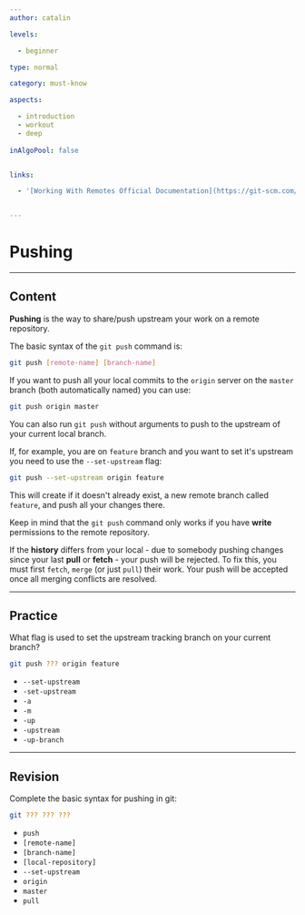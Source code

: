 ```yaml
---
author: catalin

levels:

  - beginner

type: normal

category: must-know

aspects:

  - introduction
  - workout
  - deep
  
inAlgoPool: false


links:

  - '[Working With Remotes Official Documentation](https://git-scm.com/book/en/v2/Git-Basics-Working-with-Remotes#Pushing-to-Your-Remotes){website}'


---
```


# Pushing

---
## Content

**Pushing** is the way to share/push upstream your work on a remote repository.

The basic syntax of the `git push` command is:
```bash
git push [remote-name] [branch-name]
```
If you want to push all your local commits to the `origin` server on the `master` branch (both automatically named) you can use:
```bash
git push origin master
```


You can also run `git push` without arguments to push to the upstream of your current local branch. 

If, for example, you are on `feature` branch and you want to set it's upstream you need to use the `--set-upstream` flag:

```bash
git push --set-upstream origin feature
```
This will create if it doesn't already exist, a new remote branch called `feature`, and push all your changes there.

Keep in mind that the `git push` command only works if you have **write** permissions to the remote repository.

If the **history** differs from your local - due to somebody pushing changes since your last **pull** or **fetch** - your push will be rejected. To fix this, you must first `fetch`, `merge` (or just `pull`) their work. Your push will be accepted once all merging conflicts are resolved.

---
## Practice

What flag is used to set the upstream tracking branch on your current branch?

```bash
git push ??? origin feature
```


* `--set-upstream`
* `-set-upstream`
* `-a`
* `-m`
* `-up`
* `-upstream`
* `-up-branch`

---
## Revision

Complete the basic syntax for pushing in git:
```bash
git ??? ??? ???
```

* `push`
* `[remote-name]`
* `[branch-name]`
* `[local-repository]`
* `--set-upstream`
* `origin`
* `master`
* `pull`

 
 
 

